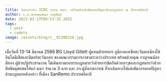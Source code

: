 ```yaml
---
title: วิทยากรจาก ICRC อบรม นนร. เตรียมตัวแข่งขันตอบปัญหาด้านกฎหมาย ณ ประเทศอิตาลี
author: ร.ต.พรหมณชนก เกตุพันธุ์
date: 2023-03-13T09:53:32.265Z
tags:
  - post
  - cadets
image: /assets/blog/s__91398316.jpg
---
```

เมื่อวันที่ 13-14 มีนาคม 2566 BG Lloyd Gillett ผู้แทนฝ่ายทหาร ภูมิภาคเอเชียตะวันตกเฉียงใต้ อินโดนีเชียและติมอร์ตะวันออก ของคณะกรรมการกาชาดระหว่างประเทศ พร้อมด้วยคุณ กาญจณฉัตร มีทอง ผู้ช่วย/ผู้ประสานงาน ได้เดินทางมาอบรบกฎหมายว่าด้วยการขัดกันด้วยอาวุธและกฎหมายว่าด้วยสิทธิมนุษยชนให้แก่ นนร จำนวน 3 นาย และ อจ.ผู้สังเกตการณ์ ที่จะเดินทางไปแข่งขันการตอบปัญหาด้านกฎหมายดังกล่าว ที่เมือง SanRemo ประเทศอิตาลี